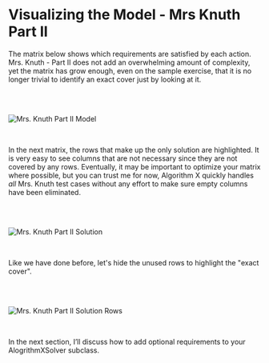 # Visualizing the Model - Mrs Knuth Part II

The matrix below shows which requirements are satisfied by each action. Mrs. Knuth - Part II does not add an overwhelming amount of complexity, yet the matrix has grow enough, even on the sample exercise, that it is no longer trivial to identify an exact cover just by looking at it.

<BR><BR>

![Mrs. Knuth Part II Model](KnuthPartIIModel.png)

<BR>

In the next matrix, the rows that make up the only solution are highlighted. It is very easy to see columns that are not necessary since they are not covered by any rows. Eventually, it may be important to optimize your matrix where possible, but you can trust me for now, Algorithm X quickly handles _all_ Mrs. Knuth test cases without any effort to make sure empty columns have been eliminated.

<BR><BR>

![Mrs. Knuth Part II Solution](KnuthPartIISolution1.png)

<BR>

Like we have done before, let's hide the unused rows to highlight the "exact cover".

<BR><BR>

![Mrs. Knuth Part II Solution Rows](KnuthPartIISolution2.png)

<BR>

In the next section, I’ll discuss how to add optional requirements to your AlogrithmXSolver subclass.

